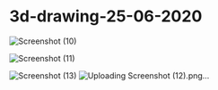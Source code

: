 # 3d-drawing-25-06-2020


![Screenshot (10)](https://user-images.githubusercontent.com/60284448/88454692-57a93a00-ce82-11ea-9f9a-7a69b8493e6b.png)


![Screenshot (11)](https://user-images.githubusercontent.com/60284448/88687585-8422b780-d109-11ea-8be4-4cce056c87a0.png)

![Screenshot (13)](https://user-images.githubusercontent.com/60284448/88688422-5db14c00-d10a-11ea-9a8d-e4732906c6d4.png)
![Uploading Screenshot (12).png…]()

